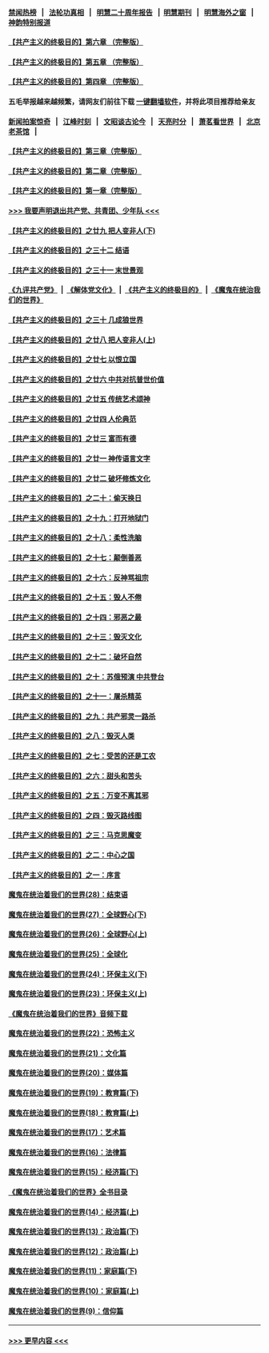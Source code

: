 #### [禁闻热榜](热点新闻.md?=0)  &nbsp;&nbsp;|&nbsp;&nbsp; [法轮功真相](https://github.com/gfw-breaker/truth/blob/master/README.md?=0) &nbsp;&nbsp;|&nbsp;&nbsp; [明慧二十周年报告](https://github.com/gfw-breaker/mh-reports/blob/master/README.md?=0) &nbsp;&nbsp;|&nbsp;&nbsp;[明慧期刊](https://github.com/gfw-breaker/mh-qikan) &nbsp;&nbsp;|&nbsp;&nbsp; [明慧海外之窗](https://github.com/gfw-breaker/mh-news/blob/master/README.md?=0) &nbsp;&nbsp;|&nbsp;&nbsp; [神韵特别报道](https://github.com/gfw-breaker/mh-news/blob/master/shenyun.md?=0)
#### [【共产主义的终极目的】第六章 （完整版）](../pages/nsc422/n11428913.md?t=03032202) 
#### [【共产主义的终极目的】第五章 （完整版）](../pages/nsc422/n11428912.md?t=03032202) 
#### [【共产主义的终极目的】第四章 （完整版）](../pages/nsc422/n11428907.md?t=03032202) 
#### 五毛举报越来越频繁，请网友们前往下载 [一键翻墙软件](https://github.com/gfw-breaker/ssr-accounts)，并将此项目推荐给亲友
#### [新闻拍案惊奇](https://github.com/gfw-breaker/banned-news/blob/master/pages/link4.md) &nbsp;&nbsp;|&nbsp;&nbsp; [江峰时刻](https://github.com/gfw-breaker/banned-news/blob/master/pages/link4.md) &nbsp;&nbsp;|&nbsp;&nbsp; [文昭谈古论今](https://github.com/gfw-breaker/banned-news/blob/master/pages/link4.md) &nbsp;&nbsp;|&nbsp;&nbsp; [天亮时分](https://github.com/gfw-breaker/banned-news/blob/master/pages/link4.md) &nbsp;&nbsp;|&nbsp;&nbsp; [萧茗看世界](https://github.com/gfw-breaker/banned-news/blob/master/pages/link4.md) &nbsp;&nbsp;|&nbsp;&nbsp; [北京老茶馆](https://github.com/gfw-breaker/banned-news/blob/master/pages/link4.md) &nbsp;&nbsp;|&nbsp;&nbsp; 
#### [【共产主义的终极目的】第三章（完整版）](../pages/nsc422/n11428848.md?t=03032202) 
#### [【共产主义的终极目的】第二章（完整版）](../pages/nsc422/n11428831.md?t=03032202) 
#### [【共产主义的终极目的】第一章（完整版）](../pages/nsc422/n11417651.md?t=03032202) 
#### [>>> 我要声明退出共产党、共青团、少年队 <<<](https://github.com/begood0513/goodnews/blob/master/quit/letter.md) 
#### [【共产主义的终极目的】之廿九 把人变非人(下)](../pages/nsc422/n11344140.md?t=03032202) 
#### [【共产主义的终极目的】之三十二 结语](../pages/nsc422/n11360535.md?t=03032202) 
#### [【共产主义的终极目的】之三十一 末世景观](../pages/nsc422/n11351129.md?t=03032202) 
#### [《九评共产党》](https://github.com/begood0513/9ping.md/blob/master/README.md) &nbsp;|&nbsp; [《解体党文化》](../../../../jtdwh.md/blob/master/README.md)  &nbsp;|&nbsp; [《共产主义的终极目的》](../../../../gczydzjmd.md/blob/master/README.md) &nbsp;|&nbsp; [《魔鬼在统治我们的世界》](../../../../mgztzwmdsj.md/blob/master/README.md) 
#### [【共产主义的终极目的】之三十 几成狼世界](../pages/nsc422/n11348280.md?t=03032202) 
#### [【共产主义的终极目的】之廿八 把人变非人(上)](../pages/nsc422/n11340492.md?t=03032202) 
#### [【共产主义的终极目的】之廿七 以恨立国](../pages/nsc422/n11336944.md?t=03032202) 
#### [【共产主义的终极目的】之廿六 中共对抗普世价值](../pages/nsc422/n11324785.md?t=03032202) 
#### [【共产主义的终极目的】之廿五 传统艺术颂神](../pages/nsc422/n11296396.md?t=03032202) 
#### [【共产主义的终极目的】之廿四 人伦典范](../pages/nsc422/n11296397.md?t=03032202) 
#### [【共产主义的终极目的】之廿三 富而有德](../pages/nsc422/n11283598.md?t=03032202) 
#### [【共产主义的终极目的】之廿一 神传语言文字](../pages/nsc422/n11263265.md?t=03032202) 
#### [【共产主义的终极目的】之廿二 破坏修炼文化](../pages/nsc422/n11245728.md?t=03032202) 
#### [【共产主义的终极目的】之二十：偷天换日](../pages/nsc422/n11238846.md?t=03032202) 
#### [【共产主义的终极目的】之十九：打开地狱门](../pages/nsc422/n11206376.md?t=03032202) 
#### [【共产主义的终极目的】之十八：柔性洗脑](../pages/nsc422/n11199994.md?t=03032202) 
#### [【共产主义的终极目的】之十七：颠倒善恶](../pages/nsc422/n11179782.md?t=03032202) 
#### [【共产主义的终极目的】之十六：反神骂祖宗](../pages/nsc422/n11166798.md?t=03032202) 
#### [【共产主义的终极目的】之十五：毁人不倦](../pages/nsc422/n11166792.md?t=03032202) 
#### [【共产主义的终极目的】之十四：邪恶之最](../pages/nsc422/n11150249.md?t=03032202) 
#### [【共产主义的终极目的】之十三：毁灭文化](../pages/nsc422/n11135227.md?t=03032202) 
#### [【共产主义的终极目的】之十二：破坏自然](../pages/nsc422/n11135214.md?t=03032202) 
#### [【共产主义的终极目的】之十：苏俄预演 中共登台](../pages/nsc422/n11118424.md?t=03032202) 
#### [【共产主义的终极目的】之十一：屠杀精英](../pages/nsc422/n11118442.md?t=03032202) 
#### [【共产主义的终极目的】之九：共产邪灵一路杀](../pages/nsc422/n11114139.md?t=03032202) 
#### [【共产主义的终极目的】之八：毁灭人类](../pages/nsc422/n11108503.md?t=03032202) 
#### [【共产主义的终极目的】之七：受苦的还是工农](../pages/nsc422/n11101809.md?t=03032202) 
#### [【共产主义的终极目的】之六：甜头和苦头](../pages/nsc422/n11096971.md?t=03032202) 
#### [【共产主义的终极目的】之五：万变不离其邪](../pages/nsc422/n11091285.md?t=03032202) 
#### [【共产主义的终极目的】之四：毁灭路线图](../pages/nsc422/n11086284.md?t=03032202) 
#### [【共产主义的终极目的】之三：马克思魔变](../pages/nsc422/n11061941.md?t=03032202) 
#### [【共产主义的终极目的】之二：中心之国](../pages/nsc422/n11047728.md?t=03032202) 
#### [【共产主义的终极目的】之一：序言](../pages/nsc422/n11086077.md?t=03032202) 
#### [魔鬼在统治着我们的世界(28)：结束语](../pages/nsc422/n10936246.md?t=03032202) 
#### [魔鬼在统治着我们的世界(27)：全球野心(下)](../pages/nsc422/n10928319.md?t=03032202) 
#### [魔鬼在统治着我们的世界(26)：全球野心(上)](../pages/nsc422/n10900318.md?t=03032202) 
#### [魔鬼在统治着我们的世界(25)：全球化](../pages/nsc422/n10788205.md?t=03032202) 
#### [魔鬼在统治着我们的世界(24)：环保主义(下)](../pages/nsc422/n10695307.md?t=03032202) 
#### [魔鬼在统治着我们的世界(23)：环保主义(上)](../pages/nsc422/n10688613.md?t=03032202) 
#### [《魔鬼在统治着我们的世界》音频下载](../pages/nsc422/n10635553.md?t=03032202) 
#### [魔鬼在统治着我们的世界(22)：恐怖主义](../pages/nsc422/n10614727.md?t=03032202) 
#### [魔鬼在统治着我们的世界(21)：文化篇](../pages/nsc422/n10597706.md?t=03032202) 
#### [魔鬼在统治着我们的世界(20)：媒体篇](../pages/nsc422/n10586579.md?t=03032202) 
#### [魔鬼在统治着我们的世界(19)：教育篇(下)](../pages/nsc422/n10564808.md?t=03032202) 
#### [魔鬼在统治着我们的世界(18)：教育篇(上)](../pages/nsc422/n10526970.md?t=03032202) 
#### [魔鬼在统治着我们的世界(17)：艺术篇](../pages/nsc422/n10499093.md?t=03032202) 
#### [魔鬼在统治着我们的世界(16)：法律篇](../pages/nsc422/n10485969.md?t=03032202) 
#### [魔鬼在统治着我们的世界(15)：经济篇(下)](../pages/nsc422/n10469975.md?t=03032202) 
#### [《魔鬼在统治着我们的世界》全书目录](../pages/nsc422/n10464261.md?t=03032202) 
#### [魔鬼在统治着我们的世界(14)：经济篇(上)](../pages/nsc422/n10457370.md?t=03032202) 
#### [魔鬼在统治着我们的世界(13)：政治篇(下)](../pages/nsc422/n10448270.md?t=03032202) 
#### [魔鬼在统治着我们的世界(12)：政治篇(上)](../pages/nsc422/n10444576.md?t=03032202) 
#### [魔鬼在统治着我们的世界(11)：家庭篇(下)](../pages/nsc422/n10440961.md?t=03032202) 
#### [魔鬼在统治着我们的世界(10)：家庭篇(上)](../pages/nsc422/n10435448.md?t=03032202) 
#### [魔鬼在统治着我们的世界(9)：信仰篇](../pages/nsc422/n10432159.md?t=03032202) 

----
#### [ >>> 更早内容 <<< ](../indexes/nsc422-earlier.md)

